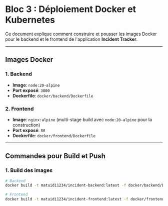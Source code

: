 # Bloc 3 : Déploiement Docker et Kubernetes

Ce document explique comment construire et pousser les images Docker pour le backend et le frontend de l'application **Incident Tracker**.

---

## **Images Docker**

### **1. Backend**
- **Image**: `node:20-alpine`
- **Port exposé**: `3000`
- **Dockerfile**: `docker/backend/Dockerfile`

### **2. Frontend**
- **Image**: `nginx:alpine` (multi-stage build avec `node:20-alpine` pour la construction)
- **Port exposé**: `80`
- **Dockerfile**: `docker/frontend/Dockerfile`

---

## **Commandes pour Build et Push**

### **1. Build des images**
```bash
# Backend
docker build -t matuidi1234/incident-backend:latest -f docker/backend/Dockerfile .

# Frontend
docker build -t matuidi1234/incident-frontend:latest -f docker/frontend/Dockerfile .